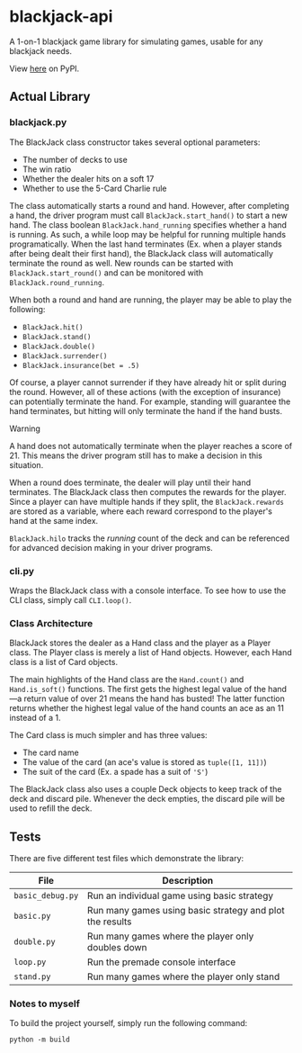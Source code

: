 # blackjack-api

A 1-on-1 blackjack game library for simulating games, usable for any blackjack needs.

View [here](https://pypi.org/project/blackjack-api/) on PyPI.

## Actual Library

### blackjack.py

The BlackJack class constructor takes several optional 
parameters:
- The number of decks to use
- The win ratio
- Whether the dealer hits on a soft 17
- Whether to use the 5-Card Charlie rule

The class automatically starts a round and hand. However, after completing a hand,
the driver program must call `BlackJack.start_hand()` to start a new hand. The class
boolean `BlackJack.hand_running` specifies whether a hand is running. As such, a
while loop may be helpful for running multiple hands programatically. When the
last hand terminates (Ex. when a player stands after being dealt their first hand),
the BlackJack class will automatically terminate the round as well. New
rounds can be started with `BlackJack.start_round()` and can be monitored with
`BlackJack.round_running`.

When both a round and hand are running, the player may be able to play the
following:
- `BlackJack.hit()`
- `BlackJack.stand()`
- `BlackJack.double()`
- `BlackJack.surrender()`
- `BlackJack.insurance(bet = .5)`

Of course, a player cannot surrender if they have already hit or split during
the round. However, all of these actions (with the exception of insurance)
can potentially terminate the hand. For example, standing will guarantee the hand
terminates, but hitting will only terminate the hand if the hand busts.

> [!WARNING]
> A hand does not automatically terminate when the player reaches a score of 21.
> This means the driver program still has to make a decision in this situation.

When a round does terminate, the dealer will play until their hand terminates. The
BlackJack class then computes the rewards for the player. Since a player can have 
multiple hands if they split, the `BlackJack.rewards` are stored as a variable,
where each reward correspond to the player's hand at the same index.

`BlackJack.hilo` tracks the *running* count of the deck and can be referenced
for advanced decision making in your driver programs.

### cli.py

Wraps the BlackJack class with a console interface. To see how to use the CLI
class, simply call `CLI.loop()`.

### Class Architecture

BlackJack stores the dealer as a Hand class and the player as a Player class.
The Player class is merely a list of Hand objects. However, each Hand class
is a list of Card objects.

The main highlights of the Hand class are the `Hand.count()` and `Hand.is_soft()` 
functions. The first gets the highest legal value of the hand—a return value of over
21 means the hand has busted! The latter function returns whether the highest legal
value of the hand counts an ace as an 11 instead of a 1.

The Card class is much simpler and has three values:
- The card name
- The value of the card (an ace's value is stored as `tuple([1, 11])`)
- The suit of the card (Ex. a spade has a suit of `'S'`)

The BlackJack class also uses a couple Deck objects to keep track of the deck
and discard pile. Whenever the deck empties, the discard pile will be used to
refill the deck.

## Tests

There are five different test files which demonstrate the library:

File | Description
-- | --
`basic_debug.py` | Run an individual game using basic strategy
`basic.py` | Run many games using basic strategy and plot the results
`double.py` | Run many games where the player only doubles down
`loop.py` | Run the premade console interface
`stand.py` | Run many games where the player only stand

### Notes to myself

To build the project yourself, simply run the following command:
```
python -m build
```
